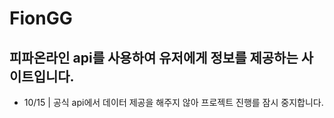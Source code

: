 # FionGG

## 피파온라인 api를 사용하여 유저에게 정보를 제공하는 사이트입니다.


- 10/15 | 공식 api에서 데이터 제공을 해주지 않아 프로젝트 진행를 잠시 중지합니다.
